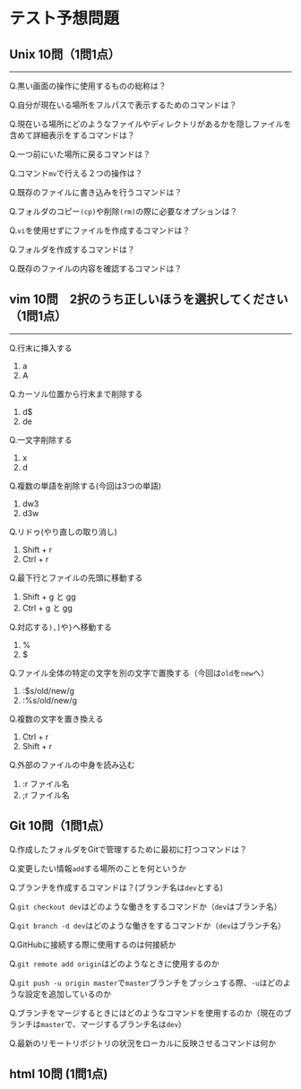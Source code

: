 # テスト予想問題

<!--  -->
## Unix 10問（1問1点）
***

<!-- シェル -->
Q.黒い画面の操作に使用するものの総称は？

<!-- pwd -->
Q.自分が現在いる場所をフルパスで表示するためのコマンドは？

<!-- ls -la -->
Q.現在いる場所にどのようなファイルやディレクトリがあるかを隠しファイルを含めて詳細表示をするコマンドは？

<!-- cd - -->
Q.一つ前にいた場所に戻るコマンドは？

<!-- リネームと移動-->
Q.コマンド`mv`で行える２つの操作は？

<!-- echo > -->
Q.既存のファイルに書き込みを行うコマンドは？

<!-- -r -->
Q.フォルダのコピー`(cp)`や削除`(rm)`の際に必要なオプションは？

<!-- touch -->
Q.`vi`を使用せずにファイルを作成するコマンドは？

<!-- mkdir -->
Q.フォルダを作成するコマンドは？

<!-- cat -->
Q.既存のファイルの内容を確認するコマンドは？

<!--  -->
## vim 10問　2択のうち正しいほうを選択してください（1問1点）
***

<!-- 2 -->
Q.行末に挿入する
1. a
1. A

<!-- 1 -->
Q.カーソル位置から行末まで削除する
1. d$
1. de

<!-- 1 -->
Q.一文字削除する
1. x
1. d

<!-- 2 -->
Q.複数の単語を削除する(今回は3つの単語)
1. dw3
1. d3w

<!-- 2 -->
Q.リドゥ(やり直しの取り消し)
1. Shift + r
1. Ctrl + r

<!-- 1 -->
Q.最下行とファイルの先頭に移動する
1. Shift + g と gg
1. Ctrl + g と gg

<!-- 1 -->
Q.対応する`),]`や`}`へ移動する
1. %
1. $

<!-- 2 -->
Q.ファイル全体の特定の文字を別の文字で置換する（今回は`old`を`new`へ）
1. :$s/old/new/g
1. :%s/old/new/g

<!-- 2 -->
Q.複数の文字を置き換える
1. Ctrl + r
1. Shift + r

<!-- 1 -->
Q.外部のファイルの中身を読み込む
1. :r ファイル名
1. ;r ファイル名

<!--  -->
## Git 10問（1問1点）

<!-- git init -->
Q.作成したフォルダをGitで管理するために最初に打つコマンドは？

<!-- ステージングエリア -->
Q.変更したい情報`add`する場所のことを何というか

<!-- git branch dev -->
Q.ブランチを作成するコマンドは？(ブランチ名は`dev`とする)

<!-- ブランチdivへ移動する -->
Q.`git checkout dev`はどのような働きをするコマンドか（`dev`はブランチ名）

<!-- ブランチの削除 -->
Q.`git branch -d dev`はどのような働きをするコマンドか（`dev`はブランチ名）

<!-- ssh接続 -->
Q.GitHubに接続する際に使用するのは何接続か

<!-- リモートリポジトリの追加 -->
Q.`git remote add origin`はどのようなときに使用するのか

<!-- 追跡設定 -->
Q.`git push -u origin master`で`master`ブランチをプッシュする際、`-u`はどのような設定を追加しているのか

<!-- git merge dev -->
Q.ブランチをマージするときにはどのようなコマンドを使用するのか（現在のブランチは`master`で、マージするブランチ名は`dev`）

<!-- git pull -->
Q.最新のリモートリポジトリの状況をローカルに反映させるコマンドは何か

<!--  -->
## html 10問 (1問1点)

<!--  -->


<!--  -->


<!--  -->


<!--  -->


<!--  -->
